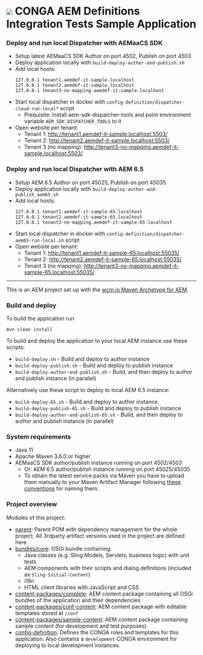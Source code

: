 <img src="https://wcm.io/images/favicon-16@2x.png"/> CONGA AEM Definitions Integration Tests Sample Application
================

### Deploy and run local Dispatcher with AEMaaCS SDK

* Setup latest AEMaaCS SDK Author on port 4502, Publish on port 4503
* Deploy application locally with `build-deploy-author-and-publish.sh`
* Add local hosts:
  ```
  127.0.0.1 tenant1.aemdef-it-sample.localhost
  127.0.0.1 tenant2.aemdef-it-sample.localhost
  127.0.0.1 tenant3-no-mapping.aemdef-it-sample.localhost
  ```
* Start local dispatcher in docker with `config-definition/dispatcher-cloud-run-local*` script
  * Prequisite: Install aem-sdk-dispatcher-tools and point environment variable `AEM_SDK_DISPATCHER_TOOLS` to it
* Open website per tenant:
  * Tenant 1: http://tenant1.aemdef-it-sample.localhost:5503/
  * Tenant 2: http://tenant2.aemdef-it-sample.localhost:5503/
  * Tenant 3 (no mapping): http://tenant3-no-mapping.aemdef-it-sample.localhost:5503/


### Deploy and run local Dispatcher with AEM 6.5

* Setup AEM 6.5 Author on port 45025, Publish on port 45035
* Deploy application locally with `build-deploy-author-and-publish_aem65.sh`
* Add local hosts:
  ```
  127.0.0.1 tenant1.aemdef-it-sample-65.localhost
  127.0.0.1 tenant2.aemdef-it-sample-65.localhost
  127.0.0.1 tenant3-no-mapping.aemdef-it-sample-65.localhost
  ```
* Start local dispatcher in docker with `config-definition/dispatcher-aem65-run-local.sh` script
* Open website per tenant:
  * Tenant 1: http://tenant1.aemdef-it-sample-65.localhost:55035/
  * Tenant 2: http://tenant2.aemdef-it-sample-65.localhost:55035/
  * Tenant 3 (no mapping): http://tenant3-no-mapping.aemdef-it-sample-65.localhost:55035/


---

This is an AEM project set up with the [wcm.io Maven Archetype for AEM][wcmio-maven-archetype-aem].


### Build and deploy

To build the application run

```
mvn clean install
```

To build and deploy the application to your local AEM instance use these scripts:

* `build-deploy.sh` - Build and deploy to author instance
* `build-deploy-publish.sh` - Build and deploy to publish instance
* `build-deploy-author-and-publish.sh` - Build, and then deploy to author and publish instance (in parallel)

Alternatively use these script to deploy to local AEM 6.5 instance:

* `build-deploy-65.sh` - Build and deploy to author instance
* `build-deploy-publish-65.sh` - Build and deploy to publish instance
* `build-deploy-author-and-publish-65.sh` - Build, and then deploy to author and publish instance (in parallel)


### System requirements

* Java 11
* Apache Maven 3.6.0 or higher
* AEMaaCS SDK author/publish instance running on port 4502/4503
  * Or: AEM 6.5 author/publish instance running on port 45025/45035
  * To obtain the latest service packs via Maven you have to upload them manually to your Maven Artifact Manager following [these conventions][aem-binaries-conventions] for naming them.


### Project overview

Modules of this project:

* [parent](parent/): Parent POM with dependency management for the whole project. All 3rdparty artifact versions used in the project are defined here.
* [bundles/core](bundles/core/): OSGi bundle containing:
  * Java classes (e.g. Sling Models, Servlets, business logic) with unit tests
  * AEM components with their scripts and dialog definitions (included as `Sling-Initial-Content`)
  * i18n
  * HTML client libraries with JavaScript and CSS
* [content-packages/complete](content-packages/complete/): AEM content package containing all OSGi bundles of the application and their dependencies
* [content-packages/conf-content](content-packages/conf-content/): AEM content package with editable templates stored at `/conf`
* [content-packages/sample-content](content-packages/sample-content/): AEM content package containing sample content (for development and test purposes)
* [config-definition](config-definition/): Defines the CONGA roles and templates for this application. Also contains a `development` CONGA environment for deploying to local development instances.


[wcmio-maven-archetype-aem]: https://wcm.io/tooling/maven/archetypes/aem/
[wcmio-maven]: https://wcm.io/maven.html
[aem-binaries-conventions]: https://wcm-io.atlassian.net/wiki/x/AYC9Aw
